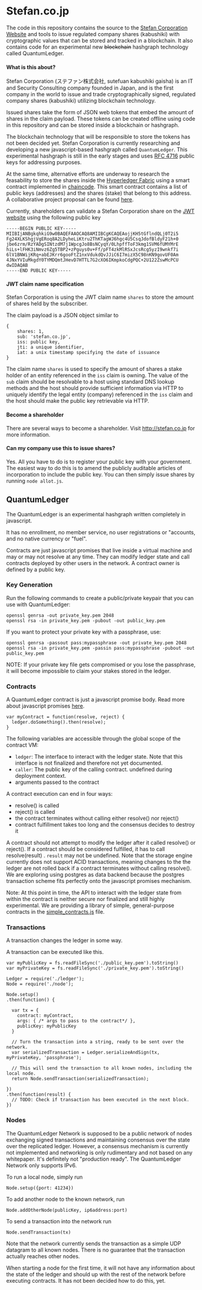 # Stefan.co.jp

The code in this repository contains the source to the [Stefan Corporation Website](https://stefan.co.jp) and tools to issue regulated company shares (kabushiki) with cryptographic values that can be stored and tracked in a blockchain. It also contains code for an experimental new ~~blockchain~~ hashgraph technology called QuantumLedger.

#### What is this about?

Stefan Corporation (ステファン株式会社, sutefuan kabushiki gaisha) is an IT and Security Consulting company founded in Japan, and is the first company in the world to issue and trade cryptographically signed, regulated company shares (kabushiki) utilizing blockchain technology. 

Issued shares take the form of JSON web tokens that embed the amount of shares in the claim payload. These tokens can be created offline using code in this repository and can be stored inside a blockchain or hashgraph.

The blockchain technology that will be responsible to store the tokens has not been decided yet. Stefan Corporation is currently researching and developing a new javascript-based hashgraph called `QuantumLedger`. This experimental hashgraph is still in the early stages and uses [RFC 4716](https://tools.ietf.org/html/rfc4716#section-3.4) public keys for addressing purposes.

At the same time, alternative efforts are underway to research the feasability to store the shares inside the [Hyperledger Fabric](http://github.com/hyperledger/fabric) using a smart contract implemented in [chaincode](https://github.com/hyperledger/fabric/blob/master/docs/API/SandboxSetup.md). This smart contract contains a list of public keys (addresses) and the shares (stake) that belong to this address. A collaborative project proposal can be found [here](https://docs.google.com/document/d/1YQ69FXUXAhw30LlJ4t5RFG4KxsCkvpu1oqpgqBZVr14/edit?usp=sharing). 

Currently, shareholders can validate a Stefan Corporation share on the [JWT website](http://jwt.io) using the following public key

    -----BEGIN PUBLIC KEY-----
    MIIBIjANBgkqhkiG9w0BAQEFAAOCAQ8AMIIBCgKCAQEAojjKH5tGflndQLj0T2i5
    Fg24XLKShgjVgERoq8A2LDyheLiKtru2ThKTagWJ6hgc4U5CsqJdofBldyF21h+0
    jbe6zrm/RzYADgSINtzdM7j1WpcgJo8BsNCyqY/0LhpffToF3kmg1SVM6fUMYMrE
    hiLs+lFHK3iNmvz6Zg5TBP2+zPguys0v+Ff/pFT4zkMlRSxJcsRcg5yzI9wnkf7i
    6lV1BNWijKRq+abEJKrr6gooFtZ1nxVdukdQvJJiC6I7mizX5C98nKN9govUF0Am
    4JNxYVIuMkgdY0TYMDQmtJHevD7HTTL7G2cXO6IKmpkoCdgPQC+2U122ZswMcPCU
    dwIDAQAB
    -----END PUBLIC KEY-----
    

#### JWT claim name specification

Stefan Corporation is using the JWT claim name `shares` to store the amount of shares held by the subscriber.

The claim payload is a JSON object similar to

    {
        shares: 1,
        sub: 'stefan.co.jp',
        iss: public key,
        jti: a unique identifier,
        iat: a unix timestamp specifying the date of issuance
    }

The claim name `shares` is used to specify the amount of shares a stake holder of an entity referenced in the `iss` claim is owning. The value of the `sub` claim should be resolvable to a host using standard DNS lookup methods and the host should provide sufficient information via HTTP to uniquely identify the legal entity (company) referenced in the `iss` claim and the host should make the public key retrievable via HTTP.

#### Become a shareholder

There are several ways to become a shareholder. Visit http://stefan.co.jp for more information.

#### Can my company use this to issue shares?

Yes. All you have to do is to register your public key with your government. The easiest way to do this is to amend the publicly auditable articles of incorporation to include the public key. You can then simply issue shares by running `node allot.js`. 

## QuantumLedger

The QuantumLedger is an experimental hashgraph written completely in javascript. 

It has no enrollment, no member service, no user registrations or "accounts, and no native currency or "fuel".

Contracts are just javascript promises that live inside a virtual machine and may or may not resolve at any time. They can modify ledger state and call contracts deployed by other users in the network. A contract owner is defined by a public key.

### Key Generation

Run the following commands to create a public/private keypair that you can use with QuantumLedger:

    openssl genrsa -out private_key.pem 2048
    openssl rsa -in private_key.pem -pubout -out public_key.pem
    
If you want to protect your private key with a passphrase, use:

    openssl genrsa -passout pass:mypassphrase -out private_key.pem 2048
    openssl rsa -in private_key.pem -passin pass:mypassphrase -pubout -out public_key.pem
    
NOTE: If your private key file gets compromised or you lose the passphrase, it will become impossible to claim your stakes stored in the ledger.

### Contracts

A QuantumLedger contract is just a javascript promise body. Read more about javascript promises [here](https://developer.mozilla.org/en/docs/Web/JavaScript/Reference/Global_Objects/Promise).

    var myContract = function(resolve, reject) {
      ledger.doSomething().then(resolve);
    }
    
The following variables are accessible through the global scope of the contract VM:

  - `ledger`: The interface to interact with the ledger state. Note that this interface is not finalized and therefore not yet documented.
  - `caller`: The public key of the calling contract. undefined during deployment context.
  - arguments passed to the contract

A contract execution can end in four ways:

  - resolve() is called
  - reject() is called
  - the contract terminates without calling either resolve() nor reject()
  - contract fulfillment takes too long and the consensus decides to destroy it

A contract should not attempt to modify the ledger after it called resolve() or reject(). If a contract should be considered fulfilled, it has to call resolve(result) . `result` may not be undefined. Note that the storage engine currently does not support ACID transactions, meaning changes to the the ledger are not rolled back if a contract terminates without calling resolve(). We are exploring using postgres as data backend because the postgres transaction scheme fits perfectly onto the javascript promises mechanism.

Note: At this point in time, the API to interact with the ledger state from within the contract is neither secure nor finalized and still highly experimental. We are providing a library of simple, general-purpose contracts in the [simple_contracts.js](https://github.com/buhrmi/stefan.co.jp/blob/master/simple_contracts.js) file.

### Transactions

A transaction changes the ledger in some way.

A transaction can be executed like this.
    
    var myPublicKey = fs.readFileSync('./public_key.pem').toString()
    var myPrivateKey = fs.readFileSync('./private_key.pem').toString()
    
    Ledger = require('./ledger');
    Node = require('./node');
    
    Node.setup()
    .then(function() {
      
      var tx = {
        contract: myContract,
        args: { /* args to pass to the contract*/ },
        publicKey: myPublicKey
      }
      
      // Turn the transaction into a string, ready to be sent over the network.
      var serializedTransaction = Ledger.serializeAndSign(tx, myPrivateKey, 'passphrase');
      
      // This will send the transaction to all known nodes, including the local node.
      return Node.sendTransaction(serializedTransaction);
      
    })
    .then(function(result) {
      // TODO: Check if transaction has been executed in the next block.  
    })

### Nodes

The QuantumLedger Network is supposed to be a public network of nodes exchanging signed transactions and maintaining consensus over the state over the replicated ledger. However, a consensus mechanism is currently not implemented and networking is only rudimentary and not based on any whitepaper. It's definitely not "production ready". The QuantumLedger Network only supports IPv6.

To run a local node, simply run

    Node.setup({port: 41234})

To add another node to the known network, run

    Node.addOtherNode(publicKey, ip6address:port)

To send a transaction into the network run

    Node.sendTransaction(tx)
    
Note that the network currently sends the transaction as a simple UDP datagram to all known nodes. There is no guarantee that the transaction actually reaches other nodes. 

When starting a node for the first time, it will not have any information about the state of the ledger and should up with the rest of the network before executing contracts. It has not been decided how to do this, yet.
